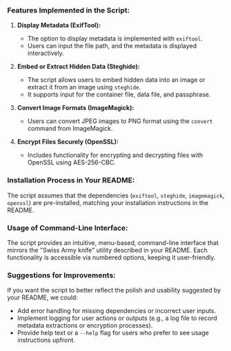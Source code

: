 

### Features Implemented in the Script:
1. **Display Metadata (ExifTool):**
   - The option to display metadata is implemented with `exiftool`.
   - Users can input the file path, and the metadata is displayed interactively.

2. **Embed or Extract Hidden Data (Steghide):**
   - The script allows users to embed hidden data into an image or extract it from an image using `steghide`.
   - It supports input for the container file, data file, and passphrase.

3. **Convert Image Formats (ImageMagick):**
   - Users can convert JPEG images to PNG format using the `convert` command from ImageMagick.

4. **Encrypt Files Securely (OpenSSL):**
   - Includes functionality for encrypting and decrypting files with OpenSSL using AES-256-CBC.

### Installation Process in Your README:
The script assumes that the dependencies (`exiftool`, `steghide`, `imagemagick`, `openssl`) are pre-installed, matching your installation instructions in the README.

### Usage of Command-Line Interface:
The script provides an intuitive, menu-based, command-line interface that mirrors the "Swiss Army knife" utility described in your README. Each functionality is accessible via numbered options, keeping it user-friendly.

### Suggestions for Improvements:
If you want the script to better reflect the polish and usability suggested by your README, we could:
- Add error handling for missing dependencies or incorrect user inputs.
- Implement logging for user actions or outputs (e.g., a log file to record metadata extractions or encryption processes).
- Provide help text or a `--help` flag for users who prefer to see usage instructions upfront.

